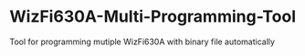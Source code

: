 # WizFi630A-Multi-Programming-Tool
Tool for programming mutiple WizFi630A with binary file automatically
